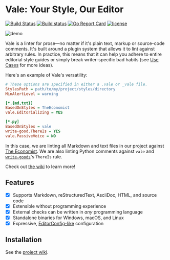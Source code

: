 # Vale: Your Style, Our Editor

[![Build Status](https://travis-ci.org/jdkato/Vale.svg?branch=master)](https://travis-ci.org/jdkato/Vale) [![Build status](https://ci.appveyor.com/api/projects/status/0vo1d47jj2ja7v66/branch/master?svg=true)](https://ci.appveyor.com/project/jdkato/txtlint/branch/master) [![Go Report Card](https://goreportcard.com/badge/github.com/jdkato/vale)](https://goreportcard.com/report/github.com/jdkato/vale) [![license](https://img.shields.io/github/license/mashape/apistatus.svg)]()

![demo](https://cloud.githubusercontent.com/assets/8785025/22951386/df064226-f2bd-11e6-84e3-4cedfc098528.png)

Vale is a linter for prose&mdash;no matter if it's plain text, markup or source-code comments. It's built around a plugin system that allows it to lint against arbitrary rules. In practice, this means that it can help you adhere to entire editorial style guides or simply break writer-specific bad habits (see [Use Cases](https://github.com/jdkato/vale/wiki/Use-Cases) for more ideas).


Here's an example of Vale's versatility:

```ini
# These options are specified in either a .vale or _vale file.
StylesPath = path/to/my/project/styles/directory
MinAlertLevel = warning

[*.{md,txt}]
BasedOnStyles = TheEconomist
vale.Editorializing = YES

[*.py]
BasedOnStyles = vale
write-good.ThereIs = YES
vale.PassiveVoice = NO
```

In this case, we are linting all Markdown and text files in our project against [The Economist](http://www.economist.com/styleguide/introduction). We are also linting Python comments against `vale` and [`write-goods`](https://github.com/btford/write-good)'s `ThereIs` rule.

Check out [the wiki](https://github.com/jdkato/vale/wiki) to learn more!

## Features

- [X] Supports Markdown, reStructuredText, AsciiDoc, HTML, and source code
- [X] Extensible without programming experience
- [X] External checks can be written in *any* programming language
- [X] Standalone binaries for Windows, macOS, and Linux
- [X] Expressive, [EditorConfig-like](http://editorconfig.org/) configuration

## Installation

See the [project wiki](https://github.com/jdkato/vale/wiki).
